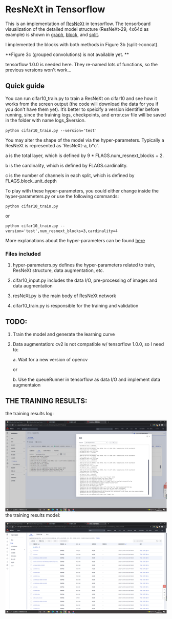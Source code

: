 # ResNeXt in Tensorflow

This is an implementation of [ResNeXt](https://arxiv.org/abs/1611.05431) in tensorflow. The tensorboard visualization of the detailed model structure (ResNeXt-29, 4x64d as example) is shown in [graph](https://github.com/wenxinxu/ResNeXt-in-tensorflow/blob/master/figure/graph.png), [block](https://github.com/wenxinxu/ResNeXt-in-tensorflow/blob/master/figure/graph_block.png), and [split](https://github.com/wenxinxu/ResNeXt-in-tensorflow/blob/master/figure/graph_block_split.png). 

I implemented the blocks with both methods in Figure 3b (split->concat). 

**Figure 3c (grouped convolutions) is not available yet. ** 

tensorflow 1.0.0 is needed here. They re-named lots of functions, so the previous versions won't work...

## Quick guide

You can run cifar10_train.py to train a ResNeXt on cifar10 and see how it works from the screen output (the code will download the data for you if you don't have them yet). It’s better to speicify a version identifier before running, since the training logs, checkpoints, and error.csv file will be saved in the folder with name logs_$version. 

`python cifar10_train.py --version='test'`

You may alter the shape of the model via the hyper-parameters. Typically a ResNeXt is represented as 'ResNeXt-a, b*c'. 

a is the total layer, which is defined by 9 * FLAGS.num_resnext_blocks + 2.

b is the cardinality, which is defined by FLAGS.cardinality.

c is the number of channels in each split, which is defined by FLAGS.block_unit_depth

To play with these hyper-parameters, you could either change inside the hyper-parameters.py or use the following commands:
```
python cifar10_train.py 
```
or 
```
python cifar10_train.py --version='test',num_resnext_blocks=3,cardinality=4
```
More explanations about the hyper-parameters can be found [here](https://github.com/wenxinxu/resnet-in-tensorflow#hyper-parameters)

### Files included
1. hyper-parameters.py defines the hyper-parameters related to train, ResNeXt structure, data augmentation, etc.

2. cifar10_input.py includes the data I/O, pre-processing of images and data augmentation

3. resNeXt.py is the main body of ResNeXt network

4. cifar10_train.py is responsible for the training and validation

## TODO:
1. Train the model and generate the learning curve
2. Data augmentation: cv2 is not compatible w/ tensorflow 1.0.0, so I need to:

    a. Wait for a new version of opencv

    or

    b. Use the queueRunner in tensorflow as data I/O and implement data augmentaion

## THE TRAINING RESULTS:
the training results log:

![log](https://raw.githubusercontent.com/TruthK/ResNeXt-run-npu/master/figure/traing_result_log.png)
the training results model:

![model](https://raw.githubusercontent.com/TruthK/ResNeXt-run-npu/master/figure/the_model.png)
